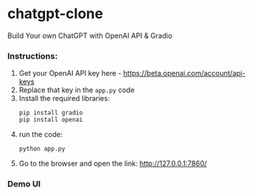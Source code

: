 # chatgpt-clone
Build Your own ChatGPT with OpenAI API &amp; Gradio

### Instructions:
1. Get your OpenAI API key here - https://beta.openai.com/account/api-keys
2. Replace that key in the `app.py` code 
3. Install the required libraries:
   ```
   pip install gradio
   pip install openai
   ```
4. run  the code:
   ```
   python app.py
   ```
6. Go to the browser and open the link: http://127.0.0.1:7860/


### Demo UI 



